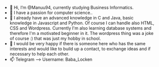 - 👋 Hi, I’m @Manuu94, currently studying Business Informatics.
- 👀 I have a passion for computer science..
- 🌱 I already have an advanced knowledge in C and Java, basic knowledge in Javascript and Python.
    Of course I can handle also HTML, CSS and Wordpress.
    Currently I'm also learning database systems and therefore I'm a motivated beginner in it.
    The wordpress thing was a joke of course :) that was just my hobby in school.
- 💞️ I would be very happy if there is someone here who has the same interests and would like to build up a contact, 
     to exchange ideas and if necessary to help each other.
- 📫  Telegram --> Username: Baba_Locken

<!---
Manuu94/Manuu94 is a ✨ special ✨ repository because its `README.md` (this file) appears on your GitHub profile.
You can click the Preview link to take a look at your changes.
--->
